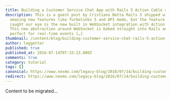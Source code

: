 ```yaml
---
title: Building a Customer Service Chat App with Rails 5 Action Cable and SMS
description: This is a guest post by Cristiano Betta Rails 5 shipped with some
  amazing new features like Turbolinks 5 and API mode, but the feature that
  caught our eye is the new built in WebSocket integration with Action Cable.
  This new abstraction around WebSocket is baked straight into Rails and it’s
  perfect for real-time events […]
thumbnail: /content/blog/building-customer-service-chat-rails-5-action-cable-sms-dr/ruby-on-rails-actioncable.png
author: leggetter
published: true
published_at: 2016-07-14T07:33:23.000Z
comments: true
category: tutorial
tags: []
canonical: https://www.nexmo.com/legacy-blog/2016/07/14/building-customer-service-chat-rails-5-action-cable-sms-dr
redirect: https://www.nexmo.com/legacy-blog/2016/07/14/building-customer-service-chat-rails-5-action-cable-sms-dr
---
```


Content to be migrated...
